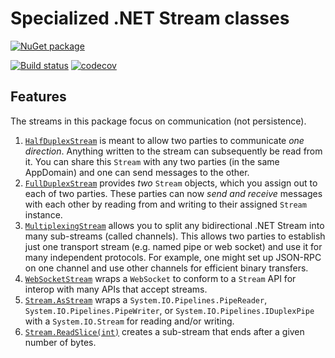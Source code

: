 Specialized .NET Stream classes
=========================

[![NuGet package](https://img.shields.io/nuget/v/Nerdbank.Streams.svg)](https://nuget.org/packages/Nerdbank.Streams)

[![Build status](https://ci.appveyor.com/api/projects/status/849r1unf4tnjbpy8?svg=true)](https://ci.appveyor.com/project/AArnott/nerdbank-fullduplexstream)
[![codecov](https://codecov.io/gh/AArnott/Nerdbank.Streams/branch/master/graph/badge.svg)](https://codecov.io/gh/AArnott/Nerdbank.Streams)

## Features

The streams in this package focus on communication (not persistence).

1. [`HalfDuplexStream`](doc/HalfDuplexStream.md) is meant to allow two parties to communicate *one direction*.
   Anything written to the stream can subsequently be read from it. You can share this `Stream`
   with any two parties (in the same AppDomain) and one can send messages to the other.
2. [`FullDuplexStream`](doc/FullDuplexStream.md) provides *two* `Stream` objects, which you
   assign out to each of two parties. These parties can now *send and receive* messages
   with each other by reading from and writing to their assigned `Stream` instance.
3. [`MultiplexingStream`](doc/MultiplexingStream.md) allows you to split any bidirectional
   .NET Stream into many sub-streams (called channels). This allows two parties to establish
   just one transport stream (e.g. named pipe or web socket) and use it for many independent
   protocols. For example, one might set up JSON-RPC on one channel and use other channels for
   efficient binary transfers.
4. [`WebSocketStream`](doc/WebSocketStream.md) wraps a `WebSocket` to conform to a `Stream`
   API for interop with many APIs that accept streams.
5. [`Stream.AsStream`](doc/AsStream.md) wraps a `System.IO.Pipelines.PipeReader`,
   `System.IO.Pipelines.PipeWriter`, or `System.IO.Pipelines.IDuplexPipe` with a
   `System.IO.Stream` for reading and/or writing.
6. [`Stream.ReadSlice(int)`](doc/ReadSlice.md) creates a sub-stream that ends after
   a given number of bytes.
